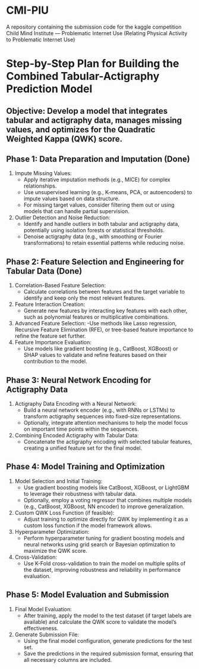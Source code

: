 # CMI-PIU
A repository containing the submission code for the kaggle competition Child Mind Institute — Problematic Internet Use (Relating Physical Activity to Problematic Internet Use)

# Step-by-Step Plan for Building the Combined Tabular-Actigraphy Prediction Model
## Objective: Develop a model that integrates tabular and actigraphy data, manages missing values, and optimizes for the Quadratic Weighted Kappa (QWK) score.

## Phase 1: Data Preparation and Imputation (Done)
1. Impute Missing Values:
    - Apply iterative imputation methods (e.g., MICE) for complex relationships.
    - Use unsupervised learning (e.g., K-means, PCA, or autoencoders) to impute values based on data structure.
    - For missing target values, consider filtering them out or using models that can handle partial supervision.
2. Outlier Detection and Noise Reduction: 
    - Identify and handle outliers in both tabular and actigraphy data, potentially using isolation forests or statistical thresholds.
    - Denoise actigraphy data (e.g., with smoothing or Fourier transformations) to retain essential patterns while reducing noise.

## Phase 2: Feature Selection and Engineering for Tabular Data (Done)
1. Correlation-Based Feature Selection:
    - Calculate correlations between features and the target variable to identify and keep only the most relevant features.
2. Feature Interaction Creation:
    - Generate new features by interacting key features with each other, such as polynomial features or multiplicative combinations.
3. Advanced Feature Selection:
    -Use methods like Lasso regression, Recursive Feature Elimination (RFE), or tree-based feature importance to refine the feature set further.
4. Feature Importance Evaluation:
    - Use models like gradient boosting (e.g., CatBoost, XGBoost) or SHAP values to validate and refine features based on their contribution to the model.

## Phase 3: Neural Network Encoding for Actigraphy Data
1. Actigraphy Data Encoding with a Neural Network:
    - Build a neural network encoder (e.g., with RNNs or LSTMs) to transform actigraphy sequences into fixed-size representations.
    - Optionally, integrate attention mechanisms to help the model focus on important time points within the sequences.
2. Combining Encoded Actigraphy with Tabular Data:
    - Concatenate the actigraphy encoding with selected tabular features, creating a unified feature set for the final model.

## Phase 4: Model Training and Optimization
1. Model Selection and Initial Training:
    - Use gradient boosting models like CatBoost, XGBoost, or LightGBM to leverage their robustness with tabular data.
    - Optionally, employ a voting regressor that combines multiple models (e.g., CatBoost, XGBoost, NN encoder) to improve generalization.
2. Custom QWK Loss Function (if feasible):
    - Adjust training to optimize directly for QWK by implementing it as a custom loss function if the model framework allows.
3. Hyperparameter Optimization:
    - Perform hyperparameter tuning for gradient boosting models and neural networks using grid search or Bayesian optimization to maximize the QWK score.
4. Cross-Validation:
    - Use K-Fold cross-validation to train the model on multiple splits of the dataset, improving robustness and reliability in performance evaluation.

## Phase 5: Model Evaluation and Submission
1. Final Model Evaluation:
    - After training, apply the model to the test dataset (if target labels are available) and calculate the QWK score to validate the model’s effectiveness.
2. Generate Submission File:
    - Using the final model configuration, generate predictions for the test set.
    - Save the predictions in the required submission format, ensuring that all necessary columns are included.
